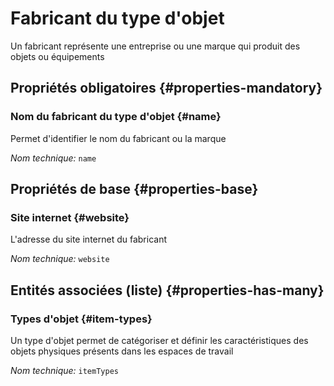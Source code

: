 # Fabricant du type d'objet
<!--- THIS FILE IS GENERATED PLEASE DO NOT EDIT IT DIRECTLY --->

Un fabricant représente une entreprise ou une marque qui produit des objets ou équipements

<OH code="manufacturer"/>




## Propriétés obligatoires {#properties-mandatory}
    
### Nom du fabricant du type d'objet {#name}

Permet d'identifier le nom du fabricant ou la marque

*Nom technique:* ```name```
<PH code="manufacturer:name"/>

    


## Propriétés de base {#properties-base}
    
### Site internet {#website}

L'adresse du site internet du fabricant

*Nom technique:* ```website```
<PH code="manufacturer:website"/>

    



## Entités associées (liste) {#properties-has-many}

### Types d'objet {#item-types}

Un type d'objet permet de catégoriser et définir les caractéristiques des objets physiques présents dans les espaces de travail

*Nom technique:* ```itemTypes```
<PH code="manufacturer:itemTypes"/>




